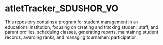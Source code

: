 # atletTracker_SDUSHOR_VO
This repository contains a program for student management in an educational institution, focusing on creating and tracking student, staff, and parent profiles, scheduling classes, generating reports, maintaining student records, awarding ranks, and managing tournament participation.
